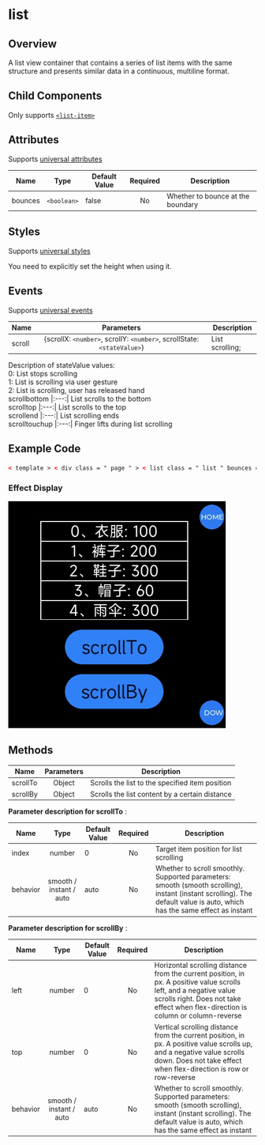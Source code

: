 <!-- 源地址: https://iot.mi.com/vela/quickapp/en/components/container/list.html -->

# list

## Overview

A list view container that contains a series of list items with the same structure and presents similar data in a continuous, multiline format.

## Child Components

Only supports [`<list-item>`](</vela/quickapp/en/components/container/list-item.html>)

## Attributes

Supports [universal attributes](</vela/quickapp/en/components/general/properties.html>)

Name | Type | Default Value | Required | Description  
---|:---:|---|:---:|---  
bounces | `<boolean>` | false | No | Whether to bounce at the boundary  
  
## Styles

Supports [universal styles](</vela/quickapp/en/components/general/style.html>)

You need to explicitly set the height when using it.

## Events

Supports [universal events](</vela/quickapp/en/components/general/events.html>)

Name | Parameters | Description  
---|:---:|---  
scroll | {scrollX: `<number>`, scrollY: `<number>`, scrollState: `<stateValue>`} | List scrolling;   
Description of stateValue values:   
0: List stops scrolling   
1: List is scrolling via user gesture   
2: List is scrolling, user has released hand  
scrollbottom |:---:| List scrolls to the bottom  
scrolltop |:---:| List scrolls to the top  
scrollend |:---:| List scrolling ends  
scrolltouchup |:---:| Finger lifts during list scrolling  
  
## Example Code
```html
< template > < div class = " page " > < list class = " list " bounces = " true " onscroll = " onScroll " onscrolltop = " onScrollTop " onscrollbottom = " onScrollBottom " onscrolltouchup = " onScrollTouchup " > < list-item for = " {{productList}} " class = " item " type = " item " > < text > {{$item.name}}: {{$item.price}} </ text > </ list-item > </ list > </ div > </ template > < script > export default { private : { productList : [ { name : 'Clothes' , price : '100' } , { name : 'Pants' , price : '200' } , { name : 'Shoes' , price : '300' } , { name : 'Hat' , price : '60' } , { name : 'Umbrella' , price : '300' } , { name : 'Backpack' , price : '60' } , { name : 'Book' , price : '30' } ] , } , onScroll (e) { console.log ('### list onScroll evt: ' , e) } , onScrollTop (e) { console.log ('### list onScrollTop evt: ' , e) } , onScrollBottom (e) { console.log ('### list onScrollBottom evt: ' , e) } , onScrollTouchup (e) { console.log ('### list onScrollTouchup evt: ' , e) } } </ script > < style > .page { justify-content : center ; align-items : center ; background-color : #000 ; } .list { width : 300px ; height : 200px ; border : 1px solid #fff ; } text { color : #fff ; } .item { height : 40px ; width : 100% ; align-items : center ; justify-content : center ; border : 1px solid #fff ; } </ style >
```

### Effect Display

![](../../images/list-methods.jpeg)

## Methods

Name | Parameters | Description  
---|:---:|---  
scrollTo | Object | Scrolls the list to the specified item position  
scrollBy | Object | Scrolls the list content by a certain distance  
  
**Parameter description for scrollTo** :

Name | Type | Default Value | Required | Description  
---|:---:|---|:---:|---  
index | number | 0 | No | Target item position for list scrolling  
behavior | smooth / instant / auto | auto | No | Whether to scroll smoothly. Supported parameters: smooth (smooth scrolling), instant (instant scrolling). The default value is auto, which has the same effect as instant  
  
**Parameter description for scrollBy** :

Name | Type | Default Value | Required | Description  
---|:---:|---|:---:|---  
left | number | 0 | No | Horizontal scrolling distance from the current position, in px. A positive value scrolls left, and a negative value scrolls right. Does not take effect when flex-direction is column or column-reverse  
top | number | 0 | No | Vertical scrolling distance from the current position, in px. A positive value scrolls up, and a negative value scrolls down. Does not take effect when flex-direction is row or row-reverse  
behavior | smooth / instant / auto | auto | No | Whether to scroll smoothly. Supported parameters: smooth (smooth scrolling), instant (instant scrolling). The default value is auto, which has the same effect as instant
